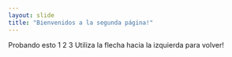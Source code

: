 ```yaml
---
layout: slide
title: "Bienvenidos a la segunda página!"
---
```

Probando esto 1 2 3
Utiliza la flecha hacia la izquierda para volver!
